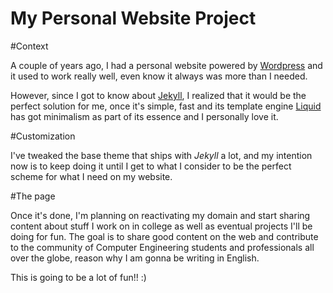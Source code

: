 My Personal Website Project
===========================

#Context

A couple of years ago, I had a personal website powered by <a href="http://wordpress.org" target="_blank">Wordpress</a> and it used to work really well, even know it always was more than I needed. 

However, since I got to know about <a href="http://jekyllrb.com" target="_blank">Jekyll</a>, I realized that it would be the perfect solution for me, once it's simple, fast and its template engine <a href="https://github.com/Shopify/liquid/wiki" target="_blank">Liquid</a> has got minimalism as part of its essence and I personally love it. 

#Customization 

I've tweaked the base theme that ships with _Jekyll_ a lot, and my intention now is to keep doing it until I get to what I consider to be the perfect scheme for what I need on my website. 

#The page

Once it's done, I'm planning on reactivating my domain and start sharing content about stuff I work on in college as well as eventual projects I'll be doing for fun. The goal is to share good content on the web and contribute to the community of Computer Engineering students and professionals all over the globe, reason why I am gonna be writing in English. 

This is going to be a lot of fun!! :)

